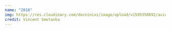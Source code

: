 ```yaml
---
name: "2018"
img: https://res.cloudinary.com/decninixz/image/upload/v1595358692/avion_cargo_site_web_full_res-0043-crop_cglwew.jpg
credit: Vincent Smetanka
---
```

